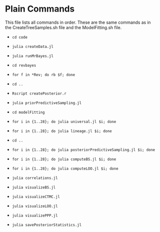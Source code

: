 # Plain Commands

This file lists all commands in order. These are the same commands as in the CreateTreeSamples.sh file and the ModelFitting.sh file.

- `cd code`

- `julia createData.jl`

- `julia runMrBayes.jl`

- `cd revbayes`

- `for f in *Rev; do rb $f; done`

- `cd ..`

- `Rscript createPosterior.r`

- `julia priorPredictiveSampling.jl`

- `cd modelFitting`

- `for i in {1..28}; do julia universal.jl $i; done`

- `for i in {1..28}; do julia lineage.jl $i; done`

- `cd ..`

- `for i in {1..28}; do julia posteriorPredictiveSampling.jl $i; done`

- `for i in {1..28}; do julia computeBS.jl $i; done`

- `for i in {1..28}; do julia computeLOO.jl $i; done`

- `julia correlations.jl`

- `julia visualizeBS.jl`

- `julia visualizeCTMC.jl`

- `julia visualizeLOO.jl`

- `julia visualizePPP.jl`

- `julia savePosteriorStatistics.jl`
